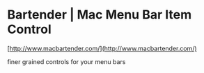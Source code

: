 <!--
id: 34126133225
link: http://tumblr.atmos.org/post/34126133225/bartender-mac-menu-bar-item-control
slug: bartender-mac-menu-bar-item-control
date: Mon Oct 22 2012 16:08:36 GMT-0700 (PDT)
publish: 2012-10-022
tags: 
title: Bartender | Mac Menu Bar Item Control
-->


Bartender | Mac Menu Bar Item Control
=====================================

[http://www.macbartender.com/](http://www.macbartender.com/)

finer grained controls for your menu bars

